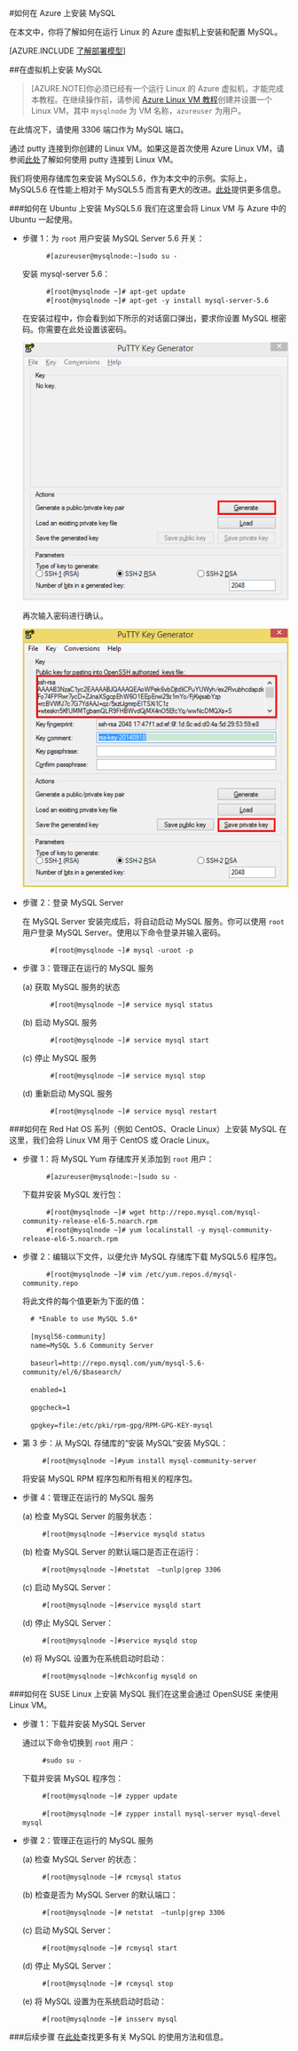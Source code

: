<properties
	pageTitle="在 Linux VM 上设置 MySQL | Azure"
	description="了解如何在 Azure 中的 Linux 虚拟机（Ubuntu 或 RedHat 系列 OS）上安装 MySQL 堆栈"
	services="virtual-machines"
	documentationCenter=""
	authors="SuperScottz"
	manager="timlt"
	editor=""
	tags="azure-resource-manager,azure-service-management"/>

<tags
	ms.service="virtual-machines"
	ms.date="02/01/2016"
	wacn.date="12/17/2015"/>


#如何在 Azure 上安装 MySQL


在本文中，你将了解如何在运行 Linux 的 Azure 虚拟机上安装和配置 MySQL。

[AZURE.INCLUDE [了解部署模型](../includes/learn-about-deployment-models-both-include.md)]


##在虚拟机上安装 MySQL

> [AZURE.NOTE]你必须已经有一个运行 Linux 的 Azure 虚拟机，才能完成本教程。在继续操作前，请参阅 [Azure Linux VM 教程](/documentation/articles/virtual-machines-linux-tutorial-portal-rm)创建并设置一个 Linux VM，其中 `mysqlnode` 为 VM 名称，`azureuser` 为用户。

在此情况下，请使用 3306 端口作为 MySQL 端口。

通过 putty 连接到你创建的 Linux VM。如果这是首次使用 Azure Linux VM，请参阅[此处](/documentation/articles/virtual-machines-linux-use-ssh-key)了解如何使用 putty 连接到 Linux VM。

我们将使用存储库包来安装 MySQL5.6，作为本文中的示例。实际上，MySQL5.6 在性能上相对于 MySQL5.5 而言有更大的改进。[此处](http://www.mysqlperformanceblog.com/2013/02/18/is-mysql-5-6-slower-than-mysql-5-5/)提供更多信息。


###如何在 Ubuntu 上安装 MySQL5.6
我们在这里会将 Linux VM 与 Azure 中的 Ubuntu 一起使用。

- 步骤 1：为 `root` 用户安装 MySQL Server 5.6 开关：

            #[azureuser@mysqlnode:~]sudo su -

    安装 mysql-server 5.6：

            #[root@mysqlnode ~]# apt-get update
            #[root@mysqlnode ~]# apt-get -y install mysql-server-5.6

    在安装过程中，你会看到如下所示的对话窗口弹出，要求你设置 MySQL 根密码。你需要在此处设置该密码。

    ![图像](./media/virtual-machines-linux-install-mysql/virtual-machines-linux-install-mysql-p01.png)


    再次输入密码进行确认。

    ![图像](./media/virtual-machines-linux-install-mysql/virtual-machines-linux-install-mysql-p02.png)

- 步骤 2：登录 MySQL Server

    在 MySQL Server 安装完成后，将自动启动 MySQL 服务。你可以使用 `root` 用户登录 MySQL Server。使用以下命令登录并输入密码。

             #[root@mysqlnode ~]# mysql -uroot -p

- 步骤 3：管理正在运行的 MySQL 服务

    (a) 获取 MySQL 服务的状态

             #[root@mysqlnode ~]# service mysql status

    (b) 启动 MySQL 服务

             #[root@mysqlnode ~]# service mysql start

    (c) 停止 MySQL 服务

             #[root@mysqlnode ~]# service mysql stop

    (d) 重新启动 MySQL 服务

             #[root@mysqlnode ~]# service mysql restart


###如何在 Red Hat OS 系列（例如 CentOS、Oracle Linux）上安装 MySQL
在这里，我们会将 Linux VM 用于 CentOS 或 Oracle Linux。

- 步骤 1：将 MySQL Yum 存储库开关添加到 `root` 用户：

            #[azureuser@mysqlnode:~]sudo su -

    下载并安装 MySQL 发行包：

            #[root@mysqlnode ~]# wget http://repo.mysql.com/mysql-community-release-el6-5.noarch.rpm
            #[root@mysqlnode ~]# yum localinstall -y mysql-community-release-el6-5.noarch.rpm

- 步骤 2：编辑以下文件，以便允许 MySQL 存储库下载 MySQL5.6 程序包。

            #[root@mysqlnode ~]# vim /etc/yum.repos.d/mysql-community.repo

    将此文件的每个值更新为下面的值：

        # *Enable to use MySQL 5.6*

        [mysql56-community]
        name=MySQL 5.6 Community Server

        baseurl=http://repo.mysql.com/yum/mysql-5.6-community/el/6/$basearch/

        enabled=1

        gpgcheck=1

        gpgkey=file:/etc/pki/rpm-gpg/RPM-GPG-KEY-mysql

- 第 3 步：从 MySQL 存储库的“安装 MySQL”安装 MySQL：

           #[root@mysqlnode ~]#yum install mysql-community-server

    将安装 MySQL RPM 程序包和所有相关的程序包。

- 步骤 4：管理正在运行的 MySQL 服务

    (a) 检查 MySQL Server 的服务状态：

           #[root@mysqlnode ~]#service mysqld status

    (b) 检查 MySQL Server 的默认端口是否正在运行：

           #[root@mysqlnode ~]#netstat  –tunlp|grep 3306


    (c) 启动 MySQL Server：

           #[root@mysqlnode ~]#service mysqld start

    (d) 停止 MySQL Server：

           #[root@mysqlnode ~]#service mysqld stop

    (e) 将 MySQL 设置为在系统启动时启动：

           #[root@mysqlnode ~]#chkconfig mysqld on


###如何在 SUSE Linux 上安装 MySQL
我们在这里会通过 OpenSUSE 来使用 Linux VM。

- 步骤 1：下载并安装 MySQL Server

    通过以下命令切换到 `root` 用户：

           #sudo su -

    下载并安装 MySQL 程序包：

           #[root@mysqlnode ~]# zypper update

           #[root@mysqlnode ~]# zypper install mysql-server mysql-devel mysql

- 步骤 2：管理正在运行的 MySQL 服务

    (a) 检查 MySQL Server 的状态：

           #[root@mysqlnode ~]# rcmysql status

    (b) 检查是否为 MySQL Server 的默认端口：

           #[root@mysqlnode ~]# netstat  –tunlp|grep 3306


    (c) 启动 MySQL Server：

           #[root@mysqlnode ~]# rcmysql start

    (d) 停止 MySQL Server：

           #[root@mysqlnode ~]# rcmysql stop

    (e) 将 MySQL 设置为在系统启动时启动：

           #[root@mysqlnode ~]# insserv mysql

###后续步骤
在[此处](https://www.mysql.com/)查找更多有关 MySQL 的使用方法和信息。

<!---HONumber=Mooncake_1207_2015-->